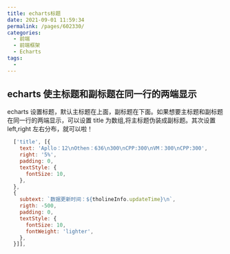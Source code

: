 ```yaml
---
title: echarts标题
date: 2021-09-01 11:59:34
permalink: /pages/602330/
categories:
  - 前端
  - 前端框架
  - Echarts
tags:
  -
---
```


## echarts 使主标题和副标题在同一行的两端显示

echarts 设置标题，默认主标题在上面，副标题在下面。如果想要主标题和副标题在同一行的两端显示，可以设置 title 为数组,将主标题伪装成副标题。其次设置 left,right 左右分布，就可以啦！

```js
  ['title', [{
    text: 'Apllo：12\nOthen：636\n300\nCPP:300\nVM：300\nCPP:300',
    right: '5%',
    padding: 0,
    textStyle: {
      fontSize: 10,
    },
  },
  {
    subtext: `数据更新时间：${tholineInfo.updateTime}\n`,
    rigth: -500,
    padding: 0,
    textStyle: {
      fontSize: 10,
      fontWeight: 'lighter',
    },
  }]],
```
